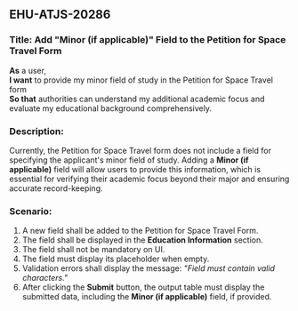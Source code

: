 ## EHU-ATJS-20286

### Title: Add "Minor (if applicable)" Field to the Petition for Space Travel Form

**As** a user,  
**I want** to provide my minor field of study in the Petition for Space Travel form  
**So that** authorities can understand my additional academic focus and evaluate my educational background comprehensively.

### Description:
Currently, the Petition for Space Travel form does not include a field for specifying the applicant's minor field of study. Adding a **Minor (if applicable)** field will allow users to provide this information, which is essential for verifying their academic focus beyond their major and ensuring accurate record-keeping.

### Scenario:
1. A new field shall be added to the Petition for Space Travel Form.
2. The field shall be displayed in the **Education Information** section.
3. The field shall not be mandatory on UI.
4. The field must display its placeholder when empty.
5. Validation errors shall display the message: *"Field must contain valid characters."*
6. After clicking the **Submit** button, the output table must display the submitted data, including the **Minor (if applicable)** field, if provided.
